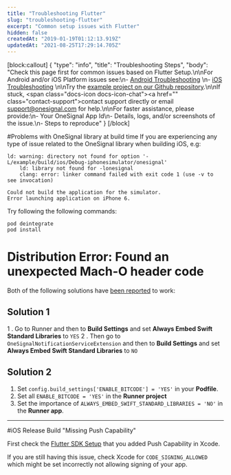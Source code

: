 ```yaml
---
title: "Troubleshooting Flutter"
slug: "troubleshooting-flutter"
excerpt: "Common setup issues with Flutter"
hidden: false
createdAt: "2019-01-19T01:12:13.919Z"
updatedAt: "2021-08-25T17:29:14.705Z"
---
```

[block:callout]
{
  "type": "info",
  "title": "Troubleshooting Steps",
  "body": "Check this page first for common issues based on Flutter Setup.\n\nFor Android and/or iOS Platform issues see:\n- [Android Troubleshooting](doc:troubleshooting-android) \n- [iOS Troubleshooting](doc:troubleshooting-ios) \n\nTry the [example project on our Github repository](https://github.com/OneSignal/OneSignal-Flutter-SDK/tree/main/example).\n\nIf stuck, <span class=\"docs-icon docs-icon-chat\"></span><a href=\"\" class=\"contact-support\">contact support directly</a> or email support@onesignal.com for help.\n\nFor faster assistance, please provide:\n- Your OneSignal App Id\n- Details, logs, and/or screenshots of the issue.\n- Steps to reproduce"
}
[/block]

#Problems with OneSignal library at build time
If you are experiencing any type of issue related to the OneSignal library when building iOS, e.g:
```
ld: warning: directory not found for option '-L/example/build/ios/Debug-iphonesimulator/onesignal'
    ld: library not found for -lonesignal
    clang: error: linker command failed with exit code 1 (use -v to see invocation)

Could not build the application for the simulator.
Error launching application on iPhone 6.
```

Try following the following commands:
```
pod deintegrate
pod install
```

# Distribution Error: Found an unexpected Mach-O header code
Both of the following solutions have [been reported](https://github.com/OneSignal/OneSignal-Flutter-SDK/issues/166) to work:

## Solution 1
1 . Go to Runner and then to **Build Settings** and set **Always Embed Swift Standard Libraries** to `YES`
2 . Then go to `OneSignalNotificationServiceExtension` and then to **Build Settings** and set **Always Embed Swift Standard Libraries** to `NO`

## Solution 2
1. Set `config.build_settings['ENABLE_BITCODE'] = 'YES'` in your **Podfile**.
2. Set all `ENABLE_BITCODE = 'YES'` in the **Runner project**
3. Set the importance of `ALWAYS_EMBED_SWIFT_STANDARD_LIBRARIES = 'NO'` in  the **Runner app**.

----

#iOS Release Build "Missing Push Capability"

First check the [Flutter SDK Setup](doc:flutter-sdk-setup) that you added Push Capability in Xcode.

If you are still having this issue, check Xcode for `CODE_SIGNING_ALLOWED` which might be set incorrectly not allowing signing of your app.